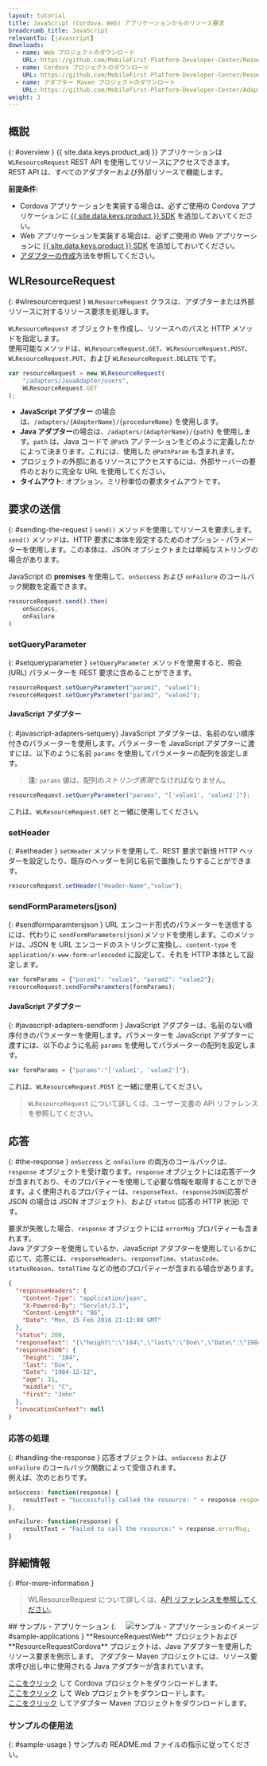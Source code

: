```yaml
---
layout: tutorial
title: JavaScript (Cordova、Web) アプリケーションからのリソース要求
breadcrumb_title: JavaScript
relevantTo: [javascript]
downloads:
  - name: Web プロジェクトのダウンロード
    URL: https://github.com/MobileFirst-Platform-Developer-Center/ResourceRequestWeb/tree/release80
  - name: Cordova プロジェクトのダウンロード
    URL: https://github.com/MobileFirst-Platform-Developer-Center/ResourceRequestCordova/tree/release80
  - name: アダプター Maven プロジェクトのダウンロード
    URL: https://github.com/MobileFirst-Platform-Developer-Center/Adapters/tree/release80
weight: 3
---
```

<!-- NLS_CHARSET=UTF-8 -->
## 概説
{: #overview }
{{ site.data.keys.product_adj }} アプリケーションは `WLResourceRequest` REST API を使用してリソースにアクセスできます。  
REST API は、すべてのアダプターおよび外部リソースで機能します。

**前提条件**:

- Cordova アプリケーションを実装する場合は、必ずご使用の Cordova アプリケーションに [{{ site.data.keys.product }} SDK](../../../application-development/sdk/cordova) を追加しておいてください。
- Web アプリケーションを実装する場合は、必ずご使用の Web アプリケーションに [{{ site.data.keys.product }} SDK](../../../application-development/sdk/web) を追加しておいてください。
- [アダプターの作成](../../../adapters/creating-adapters/)方法を参照してください。

## WLResourceRequest
{: #wlresourcerequest }
`WLResourceRequest` クラスは、アダプターまたは外部リソースに対するリソース要求を処理します。

 `WLResourceRequest` オブジェクトを作成し、リソースへのパスと HTTP メソッドを指定します。  
使用可能なメソッドは、`WLResourceRequest.GET`、`WLResourceRequest.POST`、`WLResourceRequest.PUT`、および `WLResourceRequest.DELETE` です。

```javascript
var resourceRequest = new WLResourceRequest(
    "/adapters/JavaAdapter/users",
    WLResourceRequest.GET
);
```

* **JavaScript アダプター** の場合は、`/adapters/{AdapterName}/{procedureName}` を使用します。
* **Java アダプター**の場合は、`/adapters/{AdapterName}/{path}` を使用します。`path` は、Java コードで `@Path` アノテーションをどのように定義したかによって決まります。これには、使用した `@PathParam` も含まれます。
* プロジェクトの外部にあるリソースにアクセスするには、外部サーバーの要件のとおりに完全な URL を使用してください。
* **タイムアウト**: オプション。ミリ秒単位の要求タイムアウトです。

## 要求の送信
{: #sending-the-request }
`send()` メソッドを使用してリソースを要求します。  
`send()` メソッドは、HTTP 要求に本体を設定するためのオプション・パラメーターを使用します。この本体は、JSON オブジェクトまたは単純なストリングの場合があります。

JavaScript の **promises** を使用して、`onSuccess` および `onFailure` のコールバック関数を定義できます。

```js
resourceRequest.send().then(
    onSuccess,
    onFailure
)
```

### setQueryParameter
{: #setqueryparameter }
`setQueryParameter` メソッドを使用すると、照会 (URL) パラメーターを REST 要求に含めることができます。

```js
resourceRequest.setQueryParameter("param1", "value1");
resourceRequest.setQueryParameter("param2", "value2");
```

#### JavaScript アダプター
{: #javascript-adapters-setquery}
JavaScript アダプターは、名前のない順序付きのパラメーターを使用します。パラメーターを JavaScript アダプターに渡すには、以下のように名前 `params` を使用してパラメーターの配列を設定します。

> **注:** `params` 値は、配列の*ストリング表現*でなければなりません。

```js
resourceRequest.setQueryParameter("params", "['value1', 'value2']");
```

これは、`WLResourceRequest.GET` と一緒に使用してください。

### setHeader
{: #setheader }
`setHeader` メソッドを使用して、REST 要求で新規 HTTP ヘッダーを設定したり、既存のヘッダーを同じ名前で置換したりすることができます。

```js
resourceRequest.setHeader("Header-Name","value");
```

### sendFormParameters(json)
{: #sendformparamtersjson }
URL エンコード形式のパラメーターを送信するには、代わりに `sendFormParameters(json)`メソッドを使用します。このメソッドは、JSON を URL エンコードのストリングに変換し、`content-type` を `application/x-www-form-urlencoded` に設定して、それを HTTP 本体として設定します。

```js
var formParams = {"param1": "value1", "param2": "value2"};
resourceRequest.sendFormParameters(formParams);
```

#### JavaScript アダプター
{: #javascript-adapters-sendform }
JavaScript アダプターは、名前のない順序付きのパラメーターを使用します。パラメーターを JavaScript アダプターに渡すには、以下のように名前 `params` を使用してパラメーターの配列を設定します。

```js
var formParams = {"params":"['value1', 'value2']"};
```

これは、`WLResourceRequest.POST` と一緒に使用してください。


> `WLResourceRequest` について詳しくは、ユーザー文書の API リファレンスを参照してください。

## 応答
{: #the-response }
`onSuccess` と `onFailure` の両方のコールバックは、`response` オブジェクトを受け取ります。`response` オブジェクトには応答データが含まれており、そのプロパティーを使用して必要な情報を取得することができます。よく使用されるプロパティーは、`responseText`、`responseJSON`(応答が JSON の場合は JSON オブジェクト)、および `status` (応答の HTTP 状況) です。

要求が失敗した場合、`response` オブジェクトには `errorMsg` プロパティーも含まれます。  
Java アダプターを使用しているか、JavaScript アダプターを使用しているかに応じて、応答には、`responseHeaders`、`responseTime`、`statusCode`、`statusReason`、`totalTime` などの他のプロパティーが含まれる場合があります。

```json
{
  "responseHeaders": {
    "Content-Type": "application/json",
    "X-Powered-By": "Servlet/3.1",
    "Content-Length": "86",
    "Date": "Mon, 15 Feb 2016 21:12:08 GMT"
  },
  "status": 200,
  "responseText": "{\"height\":\"184\",\"last\":\"Doe\",\"Date\":\"1984-12-12\",\"age\":31,\"middle\":\"C\",\"first\":\"John\"}",
  "responseJSON": {
    "height": "184",
    "last": "Doe",
    "Date": "1984-12-12",
    "age": 31,
    "middle": "C",
    "first": "John"
  },
  "invocationContext": null
}
```

### 応答の処理
{: #handling-the-response }
応答オブジェクトは、`onSuccess` および `onFailure` のコールバック関数によって受信されます。  
例えば、次のとおりです。

```js
onSuccess: function(response) {
    resultText = "Successfully called the resource: " + response.responseText;
},

onFailure: function(response) {
    resultText = "Failed to call the resource:" + response.errorMsg;
}
```

## 詳細情報
{: #for-more-information }
> WLResourceRequest について詳しくは、[API リファレンスを参照してください](http://www.ibm.com/support/knowledgecenter/SSHS8R_8.0.0/com.ibm.worklight.apiref.doc/html/refjavascript-client/html/WLResourceRequest.html)。

<img alt="サンプル・アプリケーションのイメージ" src="resource-request-success-cordova.png" style="float:right"/>
## サンプル・アプリケーション
{: #sample-applications }
**ResourceRequestWeb** プロジェクトおよび **ResourceRequestCordova** プロジェクトは、Java アダプターを使用したリソース要求を例示します。  
アダプター Maven プロジェクトには、リソース要求呼び出し中に使用される Java アダプターが含まれています。

[ここをクリック](https://github.com/MobileFirst-Platform-Developer-Center/ResourceRequestCordova/tree/release80) して Cordova プロジェクトをダウンロードします。  
[ここをクリック](https://github.com/MobileFirst-Platform-Developer-Center/ResourceRequestWeb/tree/release80) して Web プロジェクトをダウンロードします。  
[ここをクリック](https://github.com/MobileFirst-Platform-Developer-Center/Adapters/tree/release80) してアダプター Maven プロジェクトをダウンロードします。

### サンプルの使用法
{: #sample-usage }
サンプルの README.md ファイルの指示に従ってください。
